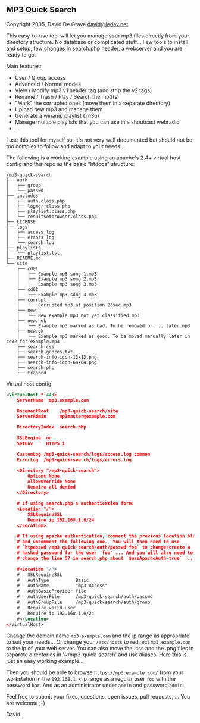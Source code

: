 
## MP3 Quick Search

Copyright 2005, David De Grave <david@ledav.net>

This easy-to-use tool will let you manage your mp3 files directly from your
directory structure.  No database or complicated stuff...  Few tools to
install and setup, few changes in search.php header, a webserver and you are
ready to go.

Main features:
- User / Group access
- Advanced / Normal modes
- View / Modify mp3 v1 header tag (and strip the v2 tags)
- Rename / Trash / Play / Search the mp3(s)
- "Mark" the corrupted ones (move them in a separate directory)
- Upload new mp3 and manage them
- Generate a winamp playlist (.m3u)
- Manage multiple playlists that you can use in a shoutcast webradio
- ...

I use this tool for myself so, it's not very well documented but should not
be too complex to follow and adapt to your needs...

The following is a working example using an apache's 2.4+ virtual host
config and this repo as the basic "htdocs" structure:

```text
/mp3-quick-search
├── auth
│   ├── group
│   └── passwd
├── includes
│   ├── auth.class.php
│   ├── logmgr.class.php
│   ├── playlist.class.php
│   └── resultsetbrowser.class.php
├── LICENSE
├── logs
│   ├── access.log
│   ├── errors.log
│   └── search.log
├── playlists
│   └── playlist.lst
├── README.md
└── site
    ├── cd01
    │   ├── Example mp3 song 1.mp3
    │   ├── Example mp3 song 2.mp3
    │   └── Example mp3 song 3.mp3
    ├── cd02
    │   └── Example mp3 song 4.mp3
    ├── corrupt
    │   └── Corrupted mp3 at position 23sec.mp3
    ├── new
    │   └── New example mp3 not yet classified.mp3
    ├── new.nok
    │   └── Example mp3 marked as bad. To be removed or ... later.mp3
    ├── new.ok
    │   └── Example mp3 marked as good. To be moved manually later in cd02 for example.mp3
    ├── search.css
    ├── search-genres.txt
    ├── search-info-icon-13x13.png
    ├── search-info-icon-64x64.png
    ├── search.php
    └── trashed
```

Virtual host config:

```xml
<VirtualHost *:443>
	ServerName	mp3.example.com

	DocumentRoot    /mp3-quick-search/site
	ServerAdmin     mp3master@example.com

	DirectoryIndex  search.php

	SSLEngine  on
	SetEnv     HTTPS 1

	CustomLog /mp3-quick-search/logs/access.log common
	ErrorLog  /mp3-quick-search/logs/errors.log

	<Directory "/mp3-quick-search">
		Options None
		AllowOverride None
		Require all denied
	</Directory>

	# If using search.php's authentication form:
	<Location "/">
		SSLRequireSSL
		Require ip 192.168.1.0/24
	</Location>

	# If using apache authentication, comment the previous location bloc
	# and uncomment the following one.  You will then need to use
	# `htpasswd /mp3-quick-search/auth/passwd foo` to change/create a
	# hashed password for the user 'foo' ... And you will also need to
	# change the line 57 in search.php about `$useApacheAuth=true` ...

	#<Location "/">
	#	SSLRequireSSL
	#	AuthType          Basic
	#	AuthName          "mp3 Access"
	#	AuthBasicProvider file
	#	AuthUserFile      /mp3-quick-search/auth/passwd
	#	AuthGroupFile     /mp3-quick-search/auth/group
	#	Require valid-user
	#	Require ip 192.168.1.0/24
	#</Location>
</VirtualHost>
```

Change the domain name `mp3.example.com` and the ip range as appropriate to
suit your needs...  Or change your `/etc/hosts` to redirect
`mp3.example.com` to the ip of your web server.  You can also move the .css
and the .png files in separate directories in '~/mp3-quick-search' and use
aliases.  Here this is just an easy working example...

Then you should be able to browse `https://mp3.example.com/` from your
workstation in the `192.168.1.x` ip range as a regular user `foo` with the
password `bar`.  And as an administrator under `admin` and password `admin`.

Feel free to submit your fixes, questions, open issues, pull requests, ...
You are welcome ;-)

David.
